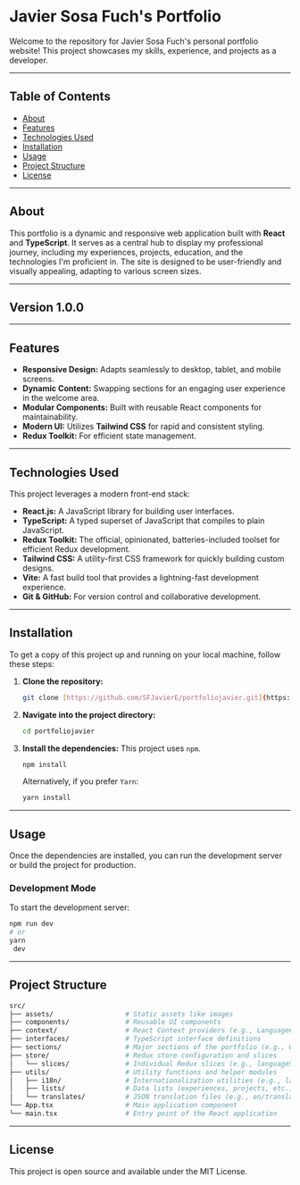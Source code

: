 # Javier Sosa Fuch's Portfolio

Welcome to the repository for Javier Sosa Fuch's personal portfolio website! This project showcases my skills, experience, and projects as a developer.

---

## Table of Contents

* [About](#about)
* [Features](#features)
* [Technologies Used](#technologies-used)
* [Installation](#installation)
* [Usage](#usage)
* [Project Structure](#project-structure)
* [License](#license)

---

## About

This portfolio is a dynamic and responsive web application built with **React** and **TypeScript**. It serves as a central hub to display my professional journey, including my experiences, projects, education, and the technologies I'm proficient in. The site is designed to be user-friendly and visually appealing, adapting to various screen sizes.

---

## Version 1.0.0

---

## Features

* **Responsive Design:** Adapts seamlessly to desktop, tablet, and mobile screens.
* **Dynamic Content:** Swapping sections for an engaging user experience in the welcome area.
* **Modular Components:** Built with reusable React components for maintainability.
* **Modern UI:** Utilizes **Tailwind CSS** for rapid and consistent styling.
* **Redux Toolkit:** For efficient state management.

---

## Technologies Used

This project leverages a modern front-end stack:

* **React.js:** A JavaScript library for building user interfaces.
* **TypeScript:** A typed superset of JavaScript that compiles to plain JavaScript.
* **Redux Toolkit:** The official, opinionated, batteries-included toolset for efficient Redux development.
* **Tailwind CSS:** A utility-first CSS framework for quickly building custom designs.
* **Vite:** A fast build tool that provides a lightning-fast development experience.
* **Git & GitHub:** For version control and collaborative development.

---

## Installation

To get a copy of this project up and running on your local machine, follow these steps:

1.  **Clone the repository:**
    ```bash
    git clone [https://github.com/SFJavierE/portfoliojavier.git](https://github.com/SFJavierE/portfoliojavier.git)
    ```
2.  **Navigate into the project directory:**
    ```bash
    cd portfoliojavier
    ```
3.  **Install the dependencies:**
    This project uses `npm`.
    ```bash
    npm install
    ```
    Alternatively, if you prefer `Yarn`:
    ```bash
    yarn install
    ```

---

## Usage

Once the dependencies are installed, you can run the development server or build the project for production.

### Development Mode

To start the development server:

```bash
npm run dev
# or
yarn
 dev
```

---

## Project Structure
```bash
src/
├── assets/                  # Static assets like images
├── components/              # Reusable UI components
├── context/                 # React Context providers (e.g., LanguageContext)
├── interfaces/              # TypeScript interface definitions
├── sections/                # Major sections of the portfolio (e.g., Welcome, AboutMe)
├── store/                   # Redux store configuration and slices
│   └── slices/              # Individual Redux slices (e.g., languageSlice)
├── utils/                   # Utility functions and helper modules
│   ├── i18n/                # Internationalization utilities (e.g., languageDetector)
│   ├── lists/               # Data lists (experiences, projects, etc.)
│   └── translates/          # JSON translation files (e.g., en/translate.json)
└── App.tsx                  # Main application component
└── main.tsx                 # Entry point of the React application
```
---

## License
This project is open source and available under the MIT License.
